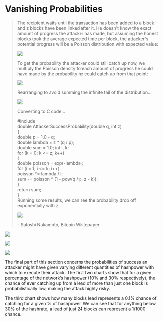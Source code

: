 # Vanishing Probabilities



> The recipient waits until the transaction has been added to a block and z blocks have been linked after it. He doesn't know the exact amount of progress the attacker has made, but assuming the honest blocks took the average expected time per block, the attacker's potential progress will be a Poisson distribution with expected value:
>
> ![](https://lh4.googleusercontent.com/6TFqB5dJW9FnO7OjhLt0Qn_y-S8dqj_f_yf1fNsEvODDIAXGT-98S0BNy-iEUqE7rz34FpyxOZiNO0dz9zSKv-u1rh_fuhqdZqAno7zPVCqxUUtiSAxvdyphqfdAuKtbrLbShAi0)
>
> To get the probability the attacker could still catch up now, we multiply the Poisson density foreach amount of progress he could have made by the probability he could catch up from that point:
>
> ![](https://lh3.googleusercontent.com/GIoS6zRFrhU4TzPR-ZPPlaBJ9fXEK_hbWTY5yaVYridU3C-byhqNHGXxi9ym9NBiEKBpzJ654VUvMD9cU_8S8CgdB2RzsqBT5CUwvtfJ5LjSVBYcEY9TbEhfIlTxiWum5dBJvAnw)
>
> Rearranging to avoid summing the infinite tail of the distribution…
>
> ![](https://lh4.googleusercontent.com/M9gxyVuwPlrqN-OTSJNNCgQiobpFinZr-_EwXJny-jlKz2BmBhMB5ak6aLk36SYzcDLbevUNbHEYnykDv26CrWX2tJpszYKJW8Tb91EHi874kVI5NV00_FO0Ljw1CjLhpd7dwrOx)
>
> Converting to C code…
>
> \#include\
> double AttackerSuccessProbability(double q, int z)\
> {\
> &#x20;   double p = 1.0 - q;\
> &#x20;   double lambda = z \* (q / p);\
> &#x20;   double sum = 1.0; int i, k;\
> &#x20;    for (k = 0; k <= z; k++)\
> &#x20;   {\
> &#x20;       double poisson = exp(-lambda);\
> &#x20;       for (i = 1; i <= k; i++)\
> &#x20;       poisson \*= lambda / i;\
> &#x20;       sum -= poisson \* (1 - pow(q / p, z - k));\
> &#x20;   }\
> &#x20;   return sum;\
> }\
> Running some results, we can see the probability drop off exponentially with z.
>
> ![](https://lh5.googleusercontent.com/JhEqcufv34aR951-kFZSoTvCnQQ1Wo8b3yoQI61rs5woXi8uohfCr2HTmvMQhmjwWgumUXSSX8wfJ7td94BpurslWwNsFTLVhTkLKmQKrGWvKHF70CHsYDG--hJ-8oPwD3cLNnPY)
>
> \- Satoshi Nakamoto, Bitcoin Whitepaper

![](https://lh3.googleusercontent.com/PQ1OA18HFunxH6cGmaTVqdlte3voCJylto-U53djMZ1pAYABHyM-CfC-6GSEiB2T29xCNbmRFeiYkVyCL9lPrUJznjLmYCR-Z-s95xBSb8WqHeNsTLwrZYdMNovepDt3ghYo7-9S)

![](https://lh5.googleusercontent.com/4zuiEO9_HwSyg8G5sdKunokesjwV3lLT1SfMDICr4vVyMa9mVIUbrO-b29dVmJQEztABf9xBw_tJC5loq4tT8ZSssTMIc3CiQrCugznK8p3TJ6WBM0SmMyEZaXPYji3VqF5Ywc-P)

![](https://lh6.googleusercontent.com/o9uhVh4gPUVqU6Vk2L6zCUmsXvEVGxtK5vwrvjPts8PaCn4MtTw31lgPQNKoqmY-v94dDn0N5rYadGc6Jn54xJ6H-z_PuSnEEnfJKvwSPH1x4nDMWEbJGxff0xNba_nwWTEY7GKn)

The final part of this section concerns the probabilities of success an attacker might have given varying different quantities of hashpower with which to execute their attack. The first two charts show that for a given percentage of the network’s hashpower (10% and 30% respectively), the chance of ever catching up from a lead of more than just one block is probabilistically low, making the attack highly risky.

The third chart shows how many blocks lead represents a 0.1% chance of catching for a given % of hashpower. We can see that for anything below 30% of the hashrate, a lead of just 24 blocks can represent a 1/1000 chance.
